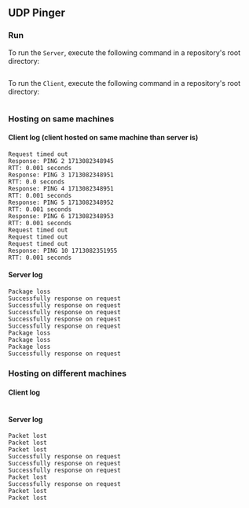 ## UDP Pinger

### Run

To run the `Server`, execute the following command in a repository's root directory:
```

```

To run the `Client`, execute the following command in a repository's root directory:
```

```


### Hosting on same machines
#### Client log (client hosted on same machine than server is)
```
Request timed out
Response: PING 2 1713082348945
RTT: 0.001 seconds
Response: PING 3 1713082348951
RTT: 0.0 seconds
Response: PING 4 1713082348951
RTT: 0.001 seconds
Response: PING 5 1713082348952
RTT: 0.001 seconds
Response: PING 6 1713082348953
RTT: 0.001 seconds
Request timed out
Request timed out
Request timed out
Response: PING 10 1713082351955
RTT: 0.001 seconds
```

#### Server log
```
Package loss
Successfully response on request
Successfully response on request
Successfully response on request
Successfully response on request
Successfully response on request
Package loss
Package loss
Package loss
Successfully response on request
```

### Hosting on different machines
#### Client log
```
```

#### Server log
```
Packet lost
Packet lost
Packet lost
Successfully response on request
Successfully response on request
Successfully response on request
Packet lost
Successfully response on request
Packet lost
Packet lost
```
